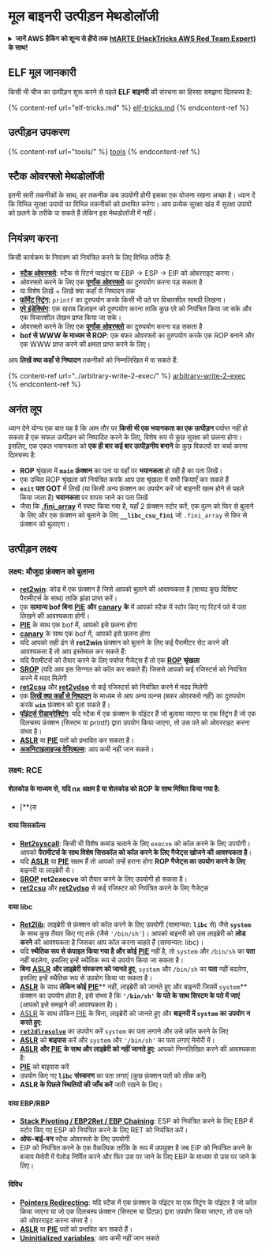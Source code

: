 # मूल बाइनरी उत्पीड़न मेथडोलॉजी

<details>

<summary><strong>जानें AWS हैकिंग को शून्य से हीरो तक</strong> <a href="https://training.hacktricks.xyz/courses/arte"><strong>htARTE (HackTricks AWS Red Team Expert)</strong></a><strong> के साथ!</strong></summary>

HackTricks का समर्थन करने के अन्य तरीके:

* यदि आप अपनी **कंपनी का विज्ञापन HackTricks में देखना चाहते हैं** या **HackTricks को PDF में डाउनलोड करना चाहते हैं** तो [**सब्सक्रिप्शन प्लान्स देखें**](https://github.com/sponsors/carlospolop)!
* [**आधिकारिक PEASS & HackTricks स्वैग**](https://peass.creator-spring.com) प्राप्त करें
* हमारे विशेष [**NFTs**](https://opensea.io/collection/the-peass-family) संग्रह **The PEASS Family** की खोज करें
* **शामिल हों** 💬 [**डिस्कॉर्ड समूह**](https://discord.gg/hRep4RUj7f) या [**टेलीग्राम समूह**](https://t.me/peass) या हमें **ट्विटर** 🐦 [**@hacktricks\_live**](https://twitter.com/hacktricks\_live)** पर फॉलो** करें।
* **अपने हैकिंग ट्रिक्स साझा करें** द्वारा PRs सबमिट करके [**HackTricks**](https://github.com/carlospolop/hacktricks) और [**HackTricks Cloud**](https://github.com/carlospolop/hacktricks-cloud) github repos में।

</details>

## ELF मूल जानकारी

किसी भी चीज का उत्पीड़न शुरू करने से पहले **ELF बाइनरी** की संरचना का हिस्सा समझना दिलचस्प है:

{% content-ref url="elf-tricks.md" %}
[elf-tricks.md](elf-tricks.md)
{% endcontent-ref %}

## उत्पीड़न उपकरण

{% content-ref url="tools/" %}
[tools](tools/)
{% endcontent-ref %}

## स्टैक ओवरफ्लो मेथडोलॉजी

इतनी सारी तकनीकों के साथ, हर तकनीक कब उपयोगी होगी इसका एक योजना रखना अच्छा है। ध्यान दें कि विभिन्न सुरक्षा उपायों पर विभिन्न तकनीकों को प्रभावित करेगा। आप प्रत्येक सुरक्षा खंड में सुरक्षा उपायों को छलने के तरीके पा सकते हैं लेकिन इस मेथडोलॉजी में नहीं।

## नियंत्रण करना

किसी कार्यक्रम के नियंत्रण को नियंत्रित करने के लिए विभिन्न तरीके हैं:

* [**स्टैक ओवरफ्लो**](../stack-overflow/): स्टैक से रिटर्न प्वाइंटर या EBP -> ESP -> EIP को ओवरराइट करना।
* ओवरफ्लो करने के लिए एक [**पूर्णांक ओवरफ्लो**](../integer-overflow.md) का दुरुपयोग करना पड़ सकता है
* या विशेष लिखें + लिखें क्या कहाँ से निष्पादन तक
* [**फॉर्मेट स्ट्रिंग**](../format-strings/)**:** `printf` का दुरुपयोग करके किसी भी पते पर विचारशील सामग्री लिखना।
* [**एरे इंडेक्सिंग**](../array-indexing.md): एक खराब डिज़ाइन को दुरुपयोग करना ताकि कुछ एरे को नियंत्रित किया जा सके और एक विचारशील लेखन प्राप्त किया जा सके।
* ओवरफ्लो करने के लिए एक [**पूर्णांक ओवरफ्लो**](../integer-overflow.md) का दुरुपयोग करना पड़ सकता है
* **bof से WWW के माध्यम से ROP**: एक बफर ओवरफ्लो का दुरुपयोग करके एक ROP बनाने और एक WWW प्राप्त करने की क्षमता प्राप्त करने के लिए।

आप **लिखें क्या कहाँ से निष्पादन** तकनीकों को निम्नलिखित में पा सकते हैं:

{% content-ref url="../arbitrary-write-2-exec/" %}
[arbitrary-write-2-exec](../arbitrary-write-2-exec/)
{% endcontent-ref %}

## अनंत लूप

ध्यान देने योग्य एक बात यह है कि आम तौर पर **किसी भी एक भयानकता का एक उत्पीड़न** पर्याप्त नहीं हो सकता है एक सफल उत्पीड़न को निष्पादित करने के लिए, विशेष रूप से कुछ सुरक्षा को छलना होगा। इसलिए, एक एकल भयानकता को **एक ही बार कई बार उत्पीड़नीय बनाने** के कुछ विकल्पों पर चर्चा करना दिलचस्प है:

* **ROP** श्रृंखला में **`main` फ़ंक्शन** का पता या वहाँ पर **भयानकता** हो रही है का पता लिखें।
* एक उचित ROP श्रृंखला को नियंत्रित करके आप उस श्रृंखला में सभी क्रियाएँ कर सकते हैं
* **`exit` पता GOT** में लिखें (या किसी अन्य फ़ंक्शन का उपयोग करें जो बाइनरी खत्म होने से पहले किया जाता है) **भयानकता** पर वापस जाने का पता लिखें
* जैसा कि [**.fini\_array**](../arbitrary-write-2-exec/www2exec-.dtors-and-.fini\_array.md#eternal-loop) में स्पष्ट किया गया है, यहाँ 2 फ़ंक्शन स्टोर करें, एक वुल्न को फिर से बुलाने के लिए और एक फ़ंक्शन को बुलाने के लिए **`__libc_csu_fini`** जो `.fini_array` से फिर से फ़ंक्शन को बुलाएगा।

## उत्पीड़न लक्ष्य

### लक्ष्य: मौजूदा फ़ंक्शन को बुलाना

* [**ret2win**](./#ret2win): कोड में एक फ़ंक्शन है जिसे आपको बुलाने की आवश्यकता है (शायद कुछ विशिष्ट पैरामीटर्स के साथ) ताकि झंडा प्राप्त करें।
* एक **सामान्य bof बिना** [**PIE**](../common-binary-protections-and-bypasses/pie/) **और** [**canary**](../common-binary-protections-and-bypasses/stack-canaries/) **के** में आपको स्टैक में स्टोर किए गए रिटर्न पते में पता लिखने की आवश्यकता होगी।
* [**PIE**](../common-binary-protections-and-bypasses/pie/) के साथ एक bof में, आपको इसे छलना होगा
* [**canary**](../common-binary-protections-and-bypasses/stack-canaries/) के साथ एक bof में, आपको इसे छलना होगा
* यदि आपको सही ढंग से **ret2win** फ़ंक्शन को बुलाने के लिए कई पैरामीटर सेट करने की आवश्यकता है तो आप इस्तेमाल कर सकते हैं:
* यदि पैरामीटर्स को तैयार करने के लिए पर्याप्त गैजेट्स हैं तो एक [**ROP**](./#rop-and-ret2...-techniques) **श्रृंखला**
* [**SROP**](../rop-return-oriented-programing/srop-sigreturn-oriented-programming.md) (यदि आप इस सिग्नल को कॉल कर सकते हैं) जिससे आपको कई रजिस्टर्स को नियंत्रित करने में मदद मिलेगी
* [**ret2csu**](../rop-return-oriented-programing/ret2csu.md) और [**ret2vdso**](../rop-return-oriented-programing/ret2vdso.md) से कई रजिस्टर्स को नियंत्रित करने में मदद मिलेगी
* एक [**लिखें क्या कहाँ से निष्पादन**](../arbitrary-write-2-exec/) के माध्यम से आप अन्य वल्न्स (बफर ओवरफ्लो नहीं) का दुरुपयोग करके **`win`** फ़ंक्शन को बुला सकते हैं।
* [**पॉइंटर्स रीडायरेक्टिंग**](../stack-overflow/pointer-redirecting.md): यदि स्टैक में एक फ़ंक्शन के पॉइंटर हैं जो बुलाया जाएगा या एक स्ट्रिंग है जो एक दिलचस्प फ़ंक्शन (सिस्टम या printf) द्वारा उपयोग किया जाएगा, तो उस पते को ओवरराइट करना संभव है।
* [**ASLR**](../common-binary-protections-and-bypasses/aslr/) या [**PIE**](../common-binary-protections-and-bypasses/pie/) पतों को प्रभावित कर सकता है।
* [**अअनिटाइलाइज्ड वेरिएबल्स**](../stack-overflow/uninitialized-variables.md): आप कभी नहीं जान सकते।

### लक्ष्य: RCE

#### शेलकोड के माध्यम से, यदि nx अक्षम है या शेलकोड को ROP के साथ मिश्रित किया गया है:

* [**(स
#### वाया सिसकॉल्स

* [**Ret2syscall**](../rop-return-oriented-programing/rop-syscall-execv/): किसी भी विशेष कमांड चलाने के लिए `execve` को कॉल करने के लिए उपयोगी। आपको **पैरामीटर्स के साथ विशेष सिसकॉल को कॉल करने के लिए गैजेट्स खोजने की आवश्यकता है**।
* यदि [**ASLR**](../common-binary-protections-and-bypasses/aslr/) या [**PIE**](../common-binary-protections-and-bypasses/pie/) सक्षम हैं तो आपको उन्हें हराना होगा **ROP गैजेट्स का उपयोग करने के लिए** बाइनरी या लाइब्रेरी से।
* [**SROP**](../rop-return-oriented-programing/srop-sigreturn-oriented-programming.md) **ret2execve** को तैयार करने के लिए उपयोगी हो सकता है।
* [**ret2csu**](../rop-return-oriented-programing/ret2csu.md) और [**ret2vdso**](../rop-return-oriented-programing/ret2vdso.md) से कई रजिस्टर को नियंत्रित करने के लिए गैजेट्स

#### वाया libc

* [**Ret2lib**](../rop-return-oriented-programing/ret2lib/): लाइब्रेरी से फ़ंक्शन को कॉल करने के लिए उपयोगी (सामान्यत: **`libc`** से) जैसे **`system`** के साथ कुछ तैयार किए गए तर्क (जैसे `'/bin/sh'`)। आपको बाइनरी को उस लाइब्रेरी को **लोड करने** की आवश्यकता है जिसका आप कॉल करना चाहते हैं (सामान्यत: libc)।
* यदि **स्थैतिक रूप से कंपाइल किया गया है और कोई** [**PIE**](../common-binary-protections-and-bypasses/pie/) नहीं है, तो `system` और `/bin/sh` का **पता** नहीं बदलेगा, इसलिए इन्हें स्थैतिक रूप से उपयोग किया जा सकता है।
* **बिना** [**ASLR**](../common-binary-protections-and-bypasses/aslr/) **और लाइब्रेरी संस्करण को जानते हुए**, `system` और `/bin/sh` का **पता** नहीं बदलेगा, इसलिए इन्हें स्थैतिक रूप से उपयोग किया जा सकता है।
* [**ASLR**](../common-binary-protections-and-bypasses/aslr/) के साथ **लेकिन कोई** [**PIE**](../common-binary-protections-and-bypasses/pie/)** नहीं, लाइब्रेरी को जानते हुए और बाइनरी जिसमें `system`** फ़ंक्शन का उपयोग होता है, इसे संभव है कि **`'/bin/sh'` के पते के साथ सिस्टम के पते में जाएं** (आपको इसे समझने की आवश्यकता है)।
* [ASLR](../common-binary-protections-and-bypasses/aslr/) के साथ लेकिन [PIE](../common-binary-protections-and-bypasses/pie/) के बिना, लाइब्रेरी को जानते हुए और **बाइनरी में `system` का उपयोग न करते हुए**:
* [**`ret2dlresolve`**](../rop-return-oriented-programing/ret2dlresolve.md) का उपयोग करें `system` का पता लगाने और उसे कॉल करने के लिए&#x20;
* [**ASLR**](../common-binary-protections-and-bypasses/aslr/) को **बाइपास** करें और `system` और `'/bin/sh'` का पता लगाएं मेमोरी में।
* [**ASLR**](../common-binary-protections-and-bypasses/aslr/) **और** [**PIE**](../common-binary-protections-and-bypasses/pie/) **के साथ और लाइब्रेरी को नहीं जानते हुए**: आपको निम्नलिखित करने की आवश्यकता है:
* [**PIE**](../common-binary-protections-and-bypasses/pie/) को बाइपास करें
* उपयोग किए गए **`libc` संस्करण** का पता लगाएं (कुछ फ़ंक्शन पतों को लीक करें)
* **ASLR के पिछले स्थितियों की जाँच करें** जारी रखने के लिए।

#### वाया EBP/RBP

* [**Stack Pivoting / EBP2Ret / EBP Chaining**](../stack-overflow/stack-pivoting-ebp2ret-ebp-chaining.md): ESP को नियंत्रित करने के लिए EBP में स्टोर किए गए ESP को नियंत्रित करने के लिए RET को नियंत्रित करें।
* **ओफ-बाई-वन** स्टैक ओवरफ्लो के लिए उपयोगी
* EIP को नियंत्रित करने के एक वैकल्पिक तरीके के रूप में उपयुक्त है जब EIP को नियंत्रित करने के बजाय मेमोरी में पेलोड निर्मित करने और फिर उस पर जाने के लिए EBP के माध्यम से उस पर जाने के लिए।

#### विविध

* [**Pointers Redirecting**](../stack-overflow/pointer-redirecting.md): यदि स्टैक में एक फ़ंक्शन के पॉइंटर या एक स्ट्रिंग के पॉइंटर है जो कॉल किया जाएगा या जो एक दिलचस्प फ़ंक्शन (सिस्टम या प्रिंटफ़) द्वारा उपयोग किया जाएगा, तो उस पते को ओवरराइट करना संभव है।
* [**ASLR**](../common-binary-protections-and-bypasses/aslr/) या [**PIE**](../common-binary-protections-and-bypasses/pie/) पतों को प्रभावित कर सकते हैं।
* [**Uninitialized variables**](../stack-overflow/uninitialized-variables.md): आप कभी नहीं जान सकते
